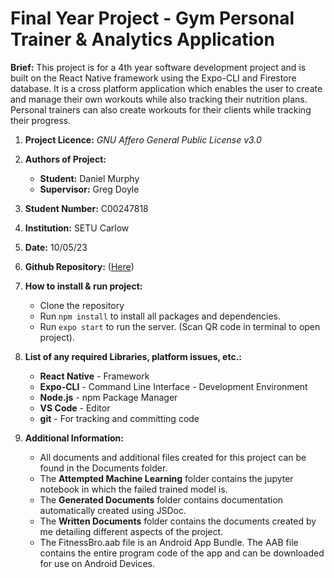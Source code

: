 # Final Year Project - Gym Personal Trainer & Analytics Application

**Brief:** This project is for a 4th year software development project and is built on the React Native framework using the Expo-CLI and Firestore database. It is a cross platform application which enables the user to create and manage their own workouts while also tracking their nutrition plans. Personal trainers can also create workouts for their clients while tracking their progress.

1. **Project Licence:** _GNU Affero General Public License v3.0_
2. **Authors of Project:**
   - **Student:** Daniel Murphy
   - **Supervisor:** Greg Doyle
3. **Student Number:** C00247818
4. **Institution:** SETU Carlow
5. **Date:** 10/05/23
6. **Github Repository:** ([Here](https://github.com/Daniel-Murphy33/PT-Mobile-App))

6. **How to install & run project:**
   - Clone the repository
   - Run `npm install` to install all packages and dependencies.
   - Run `expo start` to run the server. (Scan QR code in terminal to open project).

7. **List of any required Libraries, platform issues, etc.:**
   - **React Native** - Framework
   - **Expo-CLI** - Command Line Interface - Development Environment
   - **Node.js** - npm Package Manager
   - **VS Code** - Editor
   - **git** - For tracking and committing code

7. **Additional Information:**
   - All documents and additional files created for this project can be found in the Documents folder. 
   - The **Attempted Machine Learning** folder contains the jupyter notebook in which the failed trained model is.
   - The **Generated Documents** folder contains documentation automatically created using JSDoc.
   - The **Written Documents** folder contains the documents created by me detailing different aspects of the project.
   - The FitnessBro.aab file is an Android App Bundle. The AAB file contains the entire program code of the app and can be downloaded for use on Android Devices.
